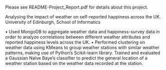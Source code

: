 Please see README-Project_Report.pdf for details about this project.

Analysing the impact of weather on self-reported happiness across the UK.                 
University of Edinburgh, School of Informatics 

• Used MongoDB to aggregate weather data and happiness-survey data in order to analyze correlations between 
different weather attributes and reported happiness levels across the UK. 
• Performed clustering on weather data using KMeans to group weather stations with similar weather patterns, 
making use of Python’s Scikit-learn library. Trained and evaluated a Gaussian Naïve Baye’s classifier to predict the 
general location of a weather station based on the weather data recorded at the station.  
